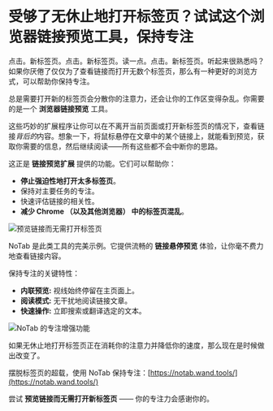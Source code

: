 # 受够了无休止地打开标签页？试试这个浏览器链接预览工具，保持专注

点击。新标签页。点击。新标签页。读一点。点击。新标签页。听起来很熟悉吗？如果你厌倦了仅仅为了查看链接而打开无数个标签页，那么有一种更好的浏览方式，可以帮助你保持专注。

总是需要打开新的标签页会分散你的注意力，还会让你的工作区变得杂乱。你需要的是一个 **浏览器链接预览** 工具。

这些巧妙的扩展程序让你可以在不离开当前页面或打开新标签页的情况下，查看链接*背后的*内容。想象一下，将鼠标悬停在文章中的某个链接上，就能看到预览，获取你需要的信息，然后继续阅读——所有这些都不会中断你的思路。

这正是 **链接预览扩展** 提供的功能。它们可以帮助你：

*   **停止强迫性地打开太多标签页**。
*   保持对主要任务的专注。
*   快速评估链接的相关性。
*   **减少 Chrome （以及其他浏览器） 中的标签页混乱**。

![预览链接而无需打开标签页](images/notab1.png)

NoTab 是此类工具的完美示例。它提供流畅的 **链接悬停预览** 体验，让你毫不费力地查看链接内容。

保持专注的关键特性：

*   **内联预览:** 视线始终停留在主页面上。
*   **阅读模式:** 无干扰地阅读链接文章。
*   **快速操作:** 立即搜索或翻译选定的文本。

![NoTab 的专注增强功能](images/notab2.png)

如果无休止地打开标签页正在消耗你的注意力并降低你的速度，那么现在是时候做出改变了。

摆脱标签页的超载，使用 NoTab 保持专注：[https://notab.wand.tools/](https://notab.wand.tools/)

尝试 **预览链接而无需打开新标签页** —— 你的专注力会感谢你的。
